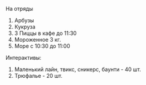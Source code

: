 На отряды
1. Арбузы
2. Кукруза
3. 3 Пиццы в кафе до 11:30
4. Мороженное 3 кг.
5. Море с 10:30 до 11:00

Интерактивы:
1. Маленький лайн, твикс, сникерс, баунти - 40 шт.
2. Трюфалье - 20 шт.